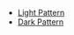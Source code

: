 <!DOCTYPE html>
<html>
<body>
    <ul>
        <li><a href="light.html">Light Pattern</a></li>
        <li><a href="dark.html">Dark Pattern</a></li>
    </ul>
</body>